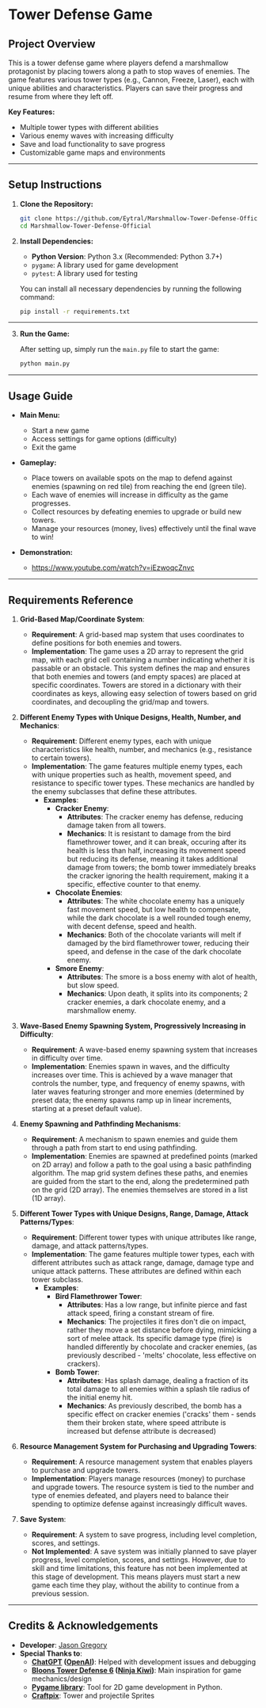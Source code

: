 # Tower Defense Game

## Project Overview
This is a tower defense game where players defend a marshmallow protagonist by placing towers along a path to stop waves of enemies. The game features various tower types (e.g., Cannon, Freeze, Laser), each with unique abilities and characteristics. Players can save their progress and resume from where they left off.

**Key Features:**
- Multiple tower types with different abilities
- Various enemy waves with increasing difficulty
- Save and load functionality to save progress
- Customizable game maps and environments

---

## Setup Instructions

1. **Clone the Repository:**

   ```bash
   git clone https://github.com/Eytral/Marshmallow-Tower-Defense-Official.git
   cd Marshmallow-Tower-Defense-Official
   ```

2. **Install Dependencies:**

   - **Python Version**: Python 3.x (Recommended: Python 3.7+)
   - `pygame`: A library used for game development
   - `pytest`: A library used for testing

   You can install all necessary dependencies by running the following command:

   ```bash
   pip install -r requirements.txt
   ```

---

3. **Run the Game:**

   After setting up, simply run the `main.py` file to start the game:

   ```bash
   python main.py
   ```

---

## Usage Guide

- **Main Menu:**
  - Start a new game
  - Access settings for game options (difficulty)
  - Exit the game

- **Gameplay:**
  - Place towers on available spots on the map to defend against enemies (spawning on red tile) from reaching the end (green tile).
  - Each wave of enemies will increase in difficulty as the game progresses.
  - Collect resources by defeating enemies to upgrade or build new towers.
  - Manage your resources (money, lives) effectively until the final wave to win!
- **Demonstration:**
   - https://www.youtube.com/watch?v=iEzwoqcZnvc
---

## Requirements Reference

1. **Grid-Based Map/Coordinate System**:
   - **Requirement**: A grid-based map system that uses coordinates to define positions for both enemies and towers.
   - **Implementation**: The game uses a 2D array to represent the grid map, with each grid cell containing a number indicating whether it is passable or an obstacle. This system defines the map and ensures that both enemies and towers (and empty spaces) are placed at specific coordinates. Towers are stored in a dictionary with their coordinates as keys, allowing easy selection of towers based on grid coordinates, and decoupling the grid/map and towers.

2. **Different Enemy Types with Unique Designs, Health, Number, and Mechanics**:
   - **Requirement**: Different enemy types, each with unique characteristics like health, number, and mechanics (e.g., resistance to certain towers).
   - **Implementation**: The game features multiple enemy types, each with unique properties such as health, movement speed, and resistance to specific tower types. These mechanics are handled by the enemy subclasses that define these attributes.
      - **Examples**:
         - **Cracker Enemy**: 
            - **Attributes**: The cracker enemy has defense, reducing damage taken from all towers. 
            - **Mechanics**: It is resistant to damage from the bird flamethrower tower, and it can break, occuring after its health is less than half, increasing its movement speed but reducing its defense, meaning it takes additional damage from towers; the bomb tower immediately breaks the cracker ignoring the health requirement, making it a specific, effective counter to that enemy. 
         - **Chocolate Enemies**:
            - **Attributes**: The white chocolate enemy has a uniquely fast movement speed, but low health to compensate, while the dark chocolate is a well rounded tough enemy, with decent defense, speed and health.
            - **Mechanics**: Both of the chocolate variants will melt if damaged by the bird flamethrower tower, reducing their speed, and defense in the case of the dark chocolate enemy. 
         - **Smore Enemy**: 
            - **Attributes**: The smore is a boss enemy with alot of health, but slow speed.
            - **Mechanics**: Upon death, it splits into its components; 2 cracker enemies, a dark chocolate enemy, and a marshmallow enemy.

3. **Wave-Based Enemy Spawning System, Progressively Increasing in Difficulty**:
   - **Requirement**: A wave-based enemy spawning system that increases in difficulty over time.
   - **Implementation**: Enemies spawn in waves, and the difficulty increases over time. This is achieved by a wave manager that controls the number, type, and frequency of enemy spawns, with later waves featuring stronger and more enemies (determined by preset data; the enemy spawns ramp up in linear increments, starting at a preset default value).

4. **Enemy Spawning and Pathfinding Mechanisms**:
   - **Requirement**: A mechanism to spawn enemies and guide them through a path from start to end using pathfinding.
   - **Implementation**: Enemies are spawned at predefined points (marked on 2D array) and follow a path to the goal using a basic pathfinding algorithm. The map grid system defines these paths, and enemies are guided from the start to the end, along the predetermined path on the grid (2D array). The enemies themselves are stored in a list (1D array).

5. **Different Tower Types with Unique Designs, Range, Damage, Attack Patterns/Types**:
   - **Requirement**: Different tower types with unique attributes like range, damage, and attack patterns/types.
   - **Implementation**: The game features multiple tower types, each with different attributes such as attack range, damage, damage type and unique attack patterns. These attributes are defined within each tower subclass.
      - **Examples**:
         - **Bird Flamethrower Tower**: 
            - **Attributes**: Has a low range, but infinite pierce and fast attack speed, firing a constant stream of fire. 
            - **Mechanics**: The projectiles it fires don't die on impact, rather they move a set distance before dying, mimicking a sort of melee attack.
            Its specific damage type (fire) is handled differently by chocolate and cracker enemies, (as previously described - 'melts' chocolate, less effective on crackers).
         - **Bomb Tower**: 
            - **Attributes**: Has splash damage, dealing a fraction of its total damage to all enemies within a splash tile radius of the initial enemy hit.
            - **Mechanics**: As previously described, the bomb has a specific effect on cracker enemies ('cracks' them - sends them their broken state, where speed attribute is increased but defense attribute is decreased)

6. **Resource Management System for Purchasing and Upgrading Towers**:
   - **Requirement**: A resource management system that enables players to purchase and upgrade towers.
   - **Implementation**: Players manage resources (money) to purchase and upgrade towers. The resource system is tied to the number and type of enemies defeated, and players need to balance their spending to optimize defense against increasingly difficult waves.

7. **Save System**:
   - **Requirement**: A system to save progress, including level completion, scores, and settings.
   - **Not Implemented**: A save system was initially planned to save player progress, level completion, scores, and settings. However, due to skill and time limitations, this feature has not been implemented at this stage of development. This means players must start a new game each time they play, without the ability to continue from a previous session.

---


## Credits & Acknowledgements

- **Developer**: [Jason Gregory](https://github.com/Eytral)
- **Special Thanks to**:
  - **[ChatGPT](https://chatgpt.com/) ([OpenAI](https://openai.com))**: Helped with development issues and debugging
  - **[Bloons Tower Defense 6](https://ninjakiwi.com/Games/Mobile/Bloons-TD-6.html) ([Ninja Kiwi](https://ninjakiwi.com/))**: Main inspiration for game mechanics/design
  - **[Pygame library](https://www.pygame.org)**: Tool for 2D game development in Python.
  - **[Craftpix](https://craftpix.net/product/obstacle-game-asset-pack/?num=1&count=1588&sq=19%20obstacles%20game&pos=0)**: Tower and projectile Sprites